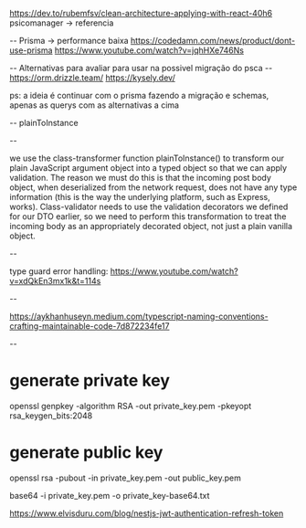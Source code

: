 https://dev.to/rubemfsv/clean-architecture-applying-with-react-40h6
psicomanager -> referencia

--
Prisma -> performance baixa
https://codedamn.com/news/product/dont-use-prisma
https://www.youtube.com/watch?v=jqhHXe746Ns

-- Alternativas para avaliar para usar na possivel migração do psca --
https://orm.drizzle.team/
https://kysely.dev/

ps: a ideia é continuar com o prisma fazendo a migração e schemas, apenas as querys com as alternativas a cima

--
plainToInstance

--

we use the class-transformer function plainToInstance() to transform our plain JavaScript argument object into a typed object so that we can apply validation. The reason we must do this is that the incoming post body object, when deserialized from the network request, does not have any type information (this is the way the underlying platform, such as Express, works). Class-validator needs to use the validation decorators we defined for our DTO earlier, so we need to perform this transformation to treat the incoming body as an appropriately decorated object, not just a plain vanilla object.

--

type guard error handling: https://www.youtube.com/watch?v=xdQkEn3mx1k&t=114s

--

https://aykhanhuseyn.medium.com/typescript-naming-conventions-crafting-maintainable-code-7d872234fe17

--

# generate private key

openssl genpkey -algorithm RSA -out private_key.pem -pkeyopt rsa_keygen_bits:2048

# generate public key

openssl rsa -pubout -in private_key.pem -out public_key.pem

base64 -i private_key.pem -o private_key-base64.txt

https://www.elvisduru.com/blog/nestjs-jwt-authentication-refresh-token

